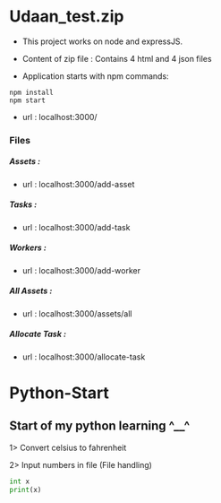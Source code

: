 # Udaan_test.zip

* This project works on node and expressJS.

* Content of zip file : Contains 4 html and 4 json files

* Application starts with npm commands:
```
npm install
npm start
```
* url : localhost:3000/<name-of-files>

### Files

##### Assets :
* url : localhost:3000/add-asset

##### Tasks :
* url : localhost:3000/add-task

##### Workers :
* url : localhost:3000/add-worker

##### All Assets :
* url : localhost:3000/assets/all

##### Allocate Task :
* url : localhost:3000/allocate-task



# Python-Start

## Start of my python learning ^__^

1> Convert celsius to fahrenheit

2> Input numbers in file (File handling)

```python
int x
print(x)
```
